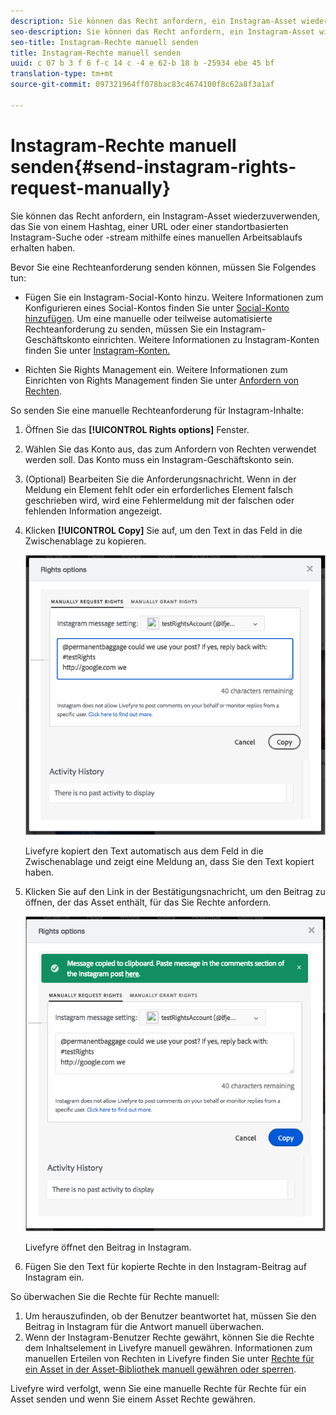 ```yaml
---
description: Sie können das Recht anfordern, ein Instagram-Asset wiederzuverwenden, das Sie von einem Hashtag, einer URL oder einer standortbasierten Instagram-Suche oder -stream mithilfe eines manuellen Arbeitsablaufs erhalten haben.
seo-description: Sie können das Recht anfordern, ein Instagram-Asset wiederzuverwenden, das Sie von einem Hashtag, einer URL oder einer standortbasierten Instagram-Suche oder -stream mithilfe eines manuellen Arbeitsablaufs erhalten haben.
seo-title: Instagram-Rechte manuell senden
title: Instagram-Rechte manuell senden
uuid: c 07 b 3 f 6 f-c 14 c -4 e 62-b 18 b -25934 ebe 45 bf
translation-type: tm+mt
source-git-commit: 097321964ff078bac83c4674100f8c62a8f3a1af

---
```



# Instagram-Rechte manuell senden{#send-instagram-rights-request-manually}

Sie können das Recht anfordern, ein Instagram-Asset wiederzuverwenden, das Sie von einem Hashtag, einer URL oder einer standortbasierten Instagram-Suche oder -stream mithilfe eines manuellen Arbeitsablaufs erhalten haben.

Bevor Sie eine Rechteanforderung senden können, müssen Sie Folgendes tun:

* Fügen Sie ein Instagram-Social-Konto hinzu. Weitere Informationen zum Konfigurieren eines Social-Kontos finden Sie unter [Social-Konto hinzufügen](../c-users-creating-accounts-with-studio-access/t-configure-social-accout-instagram/t-configure-social-accout-instagram.md#t_configure_social_accout_instagram). Um eine manuelle oder teilweise automatisierte Rechteanforderung zu senden, müssen Sie ein Instagram-Geschäftskonto einrichten. Weitere Informationen zu Instagram-Konten finden Sie unter [Instagram-Konten.](../c-users-creating-accounts-with-studio-access/t-configure-social-accout-instagram/c-about-instagram-accounts.md#c_about_instagram_accounts)

* Richten Sie Rights Management ein. Weitere Informationen zum Einrichten von Rights Management finden Sie unter [Anfordern von Rechten](../c-how-requesting-rights-works/c-how-requesting-rights-works.md#c_how_requesting_rights_works).

So senden Sie eine manuelle Rechteanforderung für Instagram-Inhalte:

1. Öffnen Sie das **[!UICONTROL Rights options]** Fenster.
1. Wählen Sie das Konto aus, das zum Anfordern von Rechten verwendet werden soll. Das Konto muss ein Instagram-Geschäftskonto sein.
1. (Optional) Bearbeiten Sie die Anforderungsnachricht. Wenn in der Meldung ein Element fehlt oder ein erforderliches Element falsch geschrieben wird, wird eine Fehlermeldung mit der falschen oder fehlenden Information angezeigt.
1. Klicken **[!UICONTROL Copy]** Sie auf, um den Text in das Feld in die Zwischenablage zu kopieren.

   ![](assets/rr_insta_workaround1.png)

   Livefyre kopiert den Text automatisch aus dem Feld in die Zwischenablage und zeigt eine Meldung an, dass Sie den Text kopiert haben.

1. Klicken Sie auf den Link in der Bestätigungsnachricht, um den Beitrag zu öffnen, der das Asset enthält, für das Sie Rechte anfordern.

   ![](assets/rr_insta_workaround2.png)

   Livefyre öffnet den Beitrag in Instagram.

1. Fügen Sie den Text für kopierte Rechte in den Instagram-Beitrag auf Instagram ein.

So überwachen Sie die Rechte für Rechte manuell:

1. Um herauszufinden, ob der Benutzer beantwortet hat, müssen Sie den Beitrag in Instagram für die Antwort manuell überwachen.
1. Wenn der Instagram-Benutzer Rechte gewährt, können Sie die Rechte dem Inhaltselement in Livefyre manuell gewähren. Informationen zum manuellen Erteilen von Rechten in Livefyre finden Sie unter [Rechte für ein Asset in der Asset-Bibliothek manuell gewähren oder sperren](../c-how-requesting-rights-works/t-manually-grant-the-rights-for-one-or-more-assets.md#t_manually_grant_the_rights_for_one_or_more_assets).

Livefyre wird verfolgt, wenn Sie eine manuelle Rechte für Rechte für ein Asset senden und wenn Sie einem Asset Rechte gewähren.

